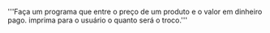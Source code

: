 '''Faça um programa que entre o preço de um produto e o valor em dinheiro pago.
imprima para o usuário o quanto será o troco.'''
